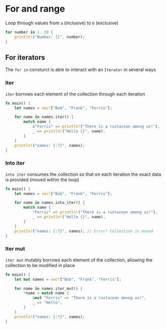 # For and range

Loop through values from `a` (inclusive) to `b` (exclusive)

```rs
for number in 1..10 {
    println!("Number: {}", number);
}
```

## For iterators

The `for in` consturct is able to interact with an `Iterator` in several ways

<!-- Iter {{{-->
### Iter

`iter` borrows each element of the collection through each iteration

```rs
fn main() {
    let names = vec!["Bob", "Frank", "Ferris"];

    for name in names.iter() {
        match name {
            &"Ferris" => println!("There is a rustacean among us!"),
            _ => println!("Hello {}", name),
        }
    }
    println!("names: {:?}", names);
}
```
<!--}}}-->

<!-- Into iter {{{-->
### Into iter

`into iter` consumes the collection so that on each iteration
the exact data is provided (moved within the loop)

```rs
fn main() {
    let names = vec!["Bob", "Frank", "Ferris"];

    for name in names.into_iter() {
        match name {
            "Ferris" => println!("There is a rustacean among us!"),
            _ => println!("Hello {}", name),
        }
    }
    println!("names: {:?}", names); // Error! Collection is moved
}
```
<!--}}}-->

<!-- Iter mut {{{-->
### Iter mut

`iter mut` mutably borrows each element of the collection,
allowing the collection to be modified in place

```rs
fn main() {
    let mut names = vec!["Bob", "Frank", "Ferris"];

    for name in names.iter_mut() {
        *name = match name {
            &mut "Ferris" => "There is a rustacean among us!",
            _ => "Hello",
        }
    }
    println!("names: {:?}", names);
}
```
<!--}}}-->

